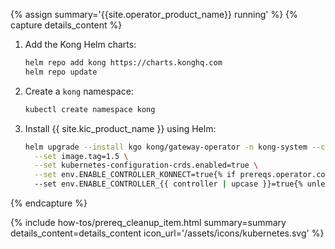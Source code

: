 {% assign summary='{{site.operator_product_name}} running' %}
{% capture details_content %}

1. Add the Kong Helm charts:

   ```bash
   helm repo add kong https://charts.konghq.com
   helm repo update
   ```

1. Create a `kong` namespace:

   ```bash
   kubectl create namespace kong
   ```

1. Install {{ site.kic_product_name }} using Helm:

   ```bash
   helm upgrade --install kgo kong/gateway-operator -n kong-system --create-namespace  \
     --set image.tag=1.5 \
     --set kubernetes-configuration-crds.enabled=true \
     --set env.ENABLE_CONTROLLER_KONNECT=true{% if prereqs.operator.controllers %} \{% for controller in prereqs.operator.controllers %}
     --set env.ENABLE_CONTROLLER_{{ controller | upcase }}=true{% unless forloop.last %} \{% endunless %}{% endfor %}{% endif %}
   ```
{% endcapture %}

{% include how-tos/prereq_cleanup_item.html summary=summary details_content=details_content icon_url='/assets/icons/kubernetes.svg' %}
